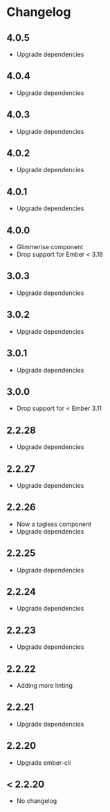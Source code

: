 # Changelog

## 4.0.5

- Upgrade dependencies

## 4.0.4

- Upgrade dependencies

## 4.0.3

- Upgrade dependencies

## 4.0.2

- Upgrade dependencies

## 4.0.1

- Upgrade dependencies

## 4.0.0

- Glimmerise component
- Drop support for Ember < 3.16

## 3.0.3

- Upgrade dependencies

## 3.0.2

- Upgrade dependencies

## 3.0.1

- Upgrade dependencies

## 3.0.0

- Drop support for < Ember 3.11

## 2.2.28

- Upgrade dependencies

## 2.2.27

- Upgrade dependencies

## 2.2.26

- Now a tagless component
- Upgrade dependencies

## 2.2.25

- Upgrade dependencies

## 2.2.24

- Upgrade dependencies

## 2.2.23

- Upgrade dependencies

## 2.2.22

- Adding more linting

## 2.2.21

- Upgrade dependencies

## 2.2.20

- Upgrade ember-cli

## < 2.2.20

- No changelog
